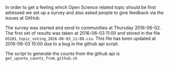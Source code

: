 In order to get a feeling which Open Science related topic should be
first adressed we set up a survey and also asked people to give
feedback via the issues at GitHub.

The survey was started and send to communities at Thursday 2016-06-02.
The first set of results was taken at 2016-06-03 11:00 and stored in
the file `OS101_topic_voting_2016-06-03_11:00.csv`.
This file has been updated at 2016-06-03 15:00 due to a bug in the github api script.

The script to generate the counts from the github api is `get_upvote_counts_from_github.sh`
